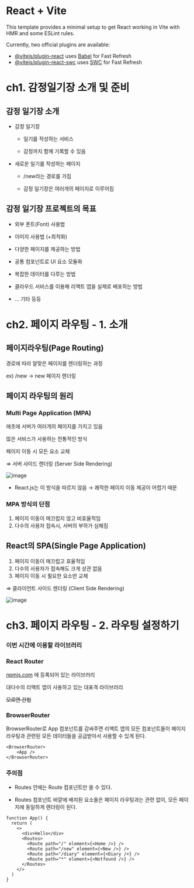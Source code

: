 # React + Vite

This template provides a minimal setup to get React working in Vite with HMR and some ESLint rules.

Currently, two official plugins are available:

- [@vitejs/plugin-react](https://github.com/vitejs/vite-plugin-react/blob/main/packages/plugin-react/README.md) uses [Babel](https://babeljs.io/) for Fast Refresh
- [@vitejs/plugin-react-swc](https://github.com/vitejs/vite-plugin-react-swc) uses [SWC](https://swc.rs/) for Fast Refresh

# ch1. 감정일기장 소개 및 준비

## 감정 일기장 소개

- 감정 일기장

  - 일기를 작성하는 서비스

  - 감정까지 함께 기록할 수 있음

- 새로운 일기를 작성하는 페이지

  - /new라는 경로를 가짐

  - 감정 일기장은 여러개의 페이지로 이루어짐

## 감정 일기장 프로젝트의 목표

- 외부 폰트(Font) 사용법

- 이미지 사용법 (+최적화)

- 다양한 페이지를 제공하는 방법

- 공통 컴포넌트로 UI 요소 모듈화

- 복잡한 데이터를 다루는 방법

- 클라우드 서비스를 이용해 리액트 앱을 실제로 배포하는 방법

- ... 기타 등등

# ch2. 페이지 라우팅 - 1. 소개

## 페이지라우팅(Page Routing)

경로에 따라 알맞은 페이지를 렌더링하는 과정

ex) /new → new 페이지 렌더링

## 페이지 라우팅의 원리

### Multi Page Application (MPA)

애초에 서버가 여러개의 페이지를 가지고 있음

많은 서비스가 사용하는 전통적인 방식

페이지 이동 시 모든 요소 교체

⇒ 서버 사이드 렌더링 (Server Side Rendering)

![image](https://github.com/user-attachments/assets/b148a5b0-14ba-4cde-90a8-ed302609c715)

- React.js는 이 방식을 따르지 않음 → 쾌적한 페이지 이동 제공이 어렵기 때문

### MPA 방식의 단점

1. 페이지 이동이 매끄럽지 않고 비효율적임
2. 다수의 사용자 접속시, 서버의 부하가 심해짐

## React의 SPA(Single Page Application)

1. 페이지 이동이 매끄럽고 효율적임
2. 다수의 사용자가 접속해도 크게 상관 없음
3. 페이지 이동 시 필요한 요소만 교체

⇒ 클라이언트 사이드 렌더링 (Client Side Rendering)

![image](https://github.com/user-attachments/assets/2be1a58f-33a4-4c84-a169-d39cb445dd36)

# ch3. 페이지 라우팅 - 2. 라우팅 설정하기

### 이번 시간에 이용할 라이브러리

### React Router

[npmjs.com](http://npmjs.com) 에 등록되어 있는 라이브러리

대다수의 리액트 앱이 사용하고 있는 대표격 라이브러리

~~모르면 간첩~~

### BrowserRouter

BrowserRouter로 App 컴포넌트를 감싸주면 리액트 앱의 모든 컴포넌트들이 페이지 라우팅과 관련된 모든 데이터들을 공급받아서 사용할 수 있게 된다.

```
<BrowserRouter>
    <App />
</BrowserRouter>
```

### 주의점

- Routes 안에는 Route 컴포넌트만 쓸 수 있다.

- Routes 컴포넌트 바깥에 배치된 요소들은 페이지 라우팅과는 관련 없이, 모든 페이지에 동일하게 렌더링이 된다.

```
function App() {
  return (
    <>
      <div>Hello</div>
      <Routes>
        <Route path="/" element={<Home />} />
        <Route path="/new" element={<New />} />
        <Route path="/diary" element={<Diary />} />
        <Route path="*" element={<Notfound />} />
      </Routes>
    </>
  )
}
```
